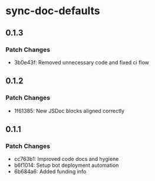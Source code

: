 # sync-doc-defaults

## 0.1.3

### Patch Changes

- 3b0e43f: Removed unnecessary code and fixed ci flow

## 0.1.2

### Patch Changes

- 1f61385: New JSDoc blocks aligned correctly

## 0.1.1

### Patch Changes

- cc763b1: Improved code docs and hygiene
- b6f1014: Setup bot deployment automation
- 6b684a6: Added funding info

